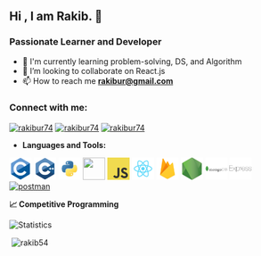 ## Hi , I am Rakib. 👋

### Passionate Learner and Developer



- 🌱 I'm currently learning problem-solving, DS, and Algorithm
- 👯 I’m looking to collaborate on React.js
- 📫 How to reach me **rakibur@gmail.com**

<h3 align="left">Connect with me:</h3>
<p align="left">
<a href="https://linkedin.com/in/rakibur74" target="blank"><img align="center" src="https://raw.githubusercontent.com/rahuldkjain/github-profile-readme-generator/master/src/images/icons/Social/linked-in-alt.svg" alt="rakibur74" height="30" width="40" /></a>
 <a href="https://fb.com/rakibur74" target="blank"><img align="center" src="https://raw.githubusercontent.com/rahuldkjain/github-profile-readme-generator/master/src/images/icons/Social/facebook.svg" alt="rakibur74" margin="10" height="30" width="40" /></a>
<a href="https://www.leetcode.com/rakibur74" target="blank"><img align="center" src="https://raw.githubusercontent.com/rahuldkjain/github-profile-readme-generator/master/src/images/icons/Social/leet-code.svg" alt="rakibur74" margin="10" height="30" width="40" /></a>
</p>

- **Languages and Tools:**  

<code><img width="40" height="40" src="https://raw.githubusercontent.com/devicons/devicon/master/icons/c/c-original.svg"></code>
<code><img width="40" height="40" src="https://raw.githubusercontent.com/github/explore/80688e429a7d4ef2fca1e82350fe8e3517d3494d/topics/cpp/cpp.png"></code>
<code><img width="40" height="40" src="https://raw.githubusercontent.com/github/explore/80688e429a7d4ef2fca1e82350fe8e3517d3494d/topics/python/python.png"></code>
<code><img width="40" height="40" src="https://upload.wikimedia.org/wikipedia/commons/thumb/8/8e/Nextjs-logo.svg/1200px-Nextjs-logo.svg.png"></code> 
<code><img width="40" height="40" src="https://raw.githubusercontent.com/github/explore/80688e429a7d4ef2fca1e82350fe8e3517d3494d/topics/javascript/javascript.png"></code>
<code><img width="40" height="40" src="https://raw.githubusercontent.com/github/explore/80688e429a7d4ef2fca1e82350fe8e3517d3494d/topics/react/react.png"></code>
<code><img width="40" height="40" src="https://raw.githubusercontent.com/github/explore/80688e429a7d4ef2fca1e82350fe8e3517d3494d/topics/firebase/firebase.png"></code>
<code><img width="40" height="40" src="https://raw.githubusercontent.com/github/explore/80688e429a7d4ef2fca1e82350fe8e3517d3494d/topics/nodejs/nodejs.png"></code> 
<code><img width="40" height="40" src="https://raw.githubusercontent.com/github/explore/80688e429a7d4ef2fca1e82350fe8e3517d3494d/topics/mongodb/mongodb.png"></code> 
<code><img width="40" height="40" src="https://raw.githubusercontent.com/github/explore/80688e429a7d4ef2fca1e82350fe8e3517d3494d/topics/express/express.png"></code>
</a> <a href="https://postman.com" target="_blank"> <img src="https://www.vectorlogo.zone/logos/getpostman/getpostman-icon.svg" alt="postman" width="40" height="30"/> </a>


<b>&#128200; Competitive Programming</b>
<br />
<p float="left">
    <img height="200px" src="https://leetcard.jacoblin.cool/rakibur74?theme=dark&font=Poppins&radius=15" alt="Statistics"/>
</p>
<p>&nbsp;<img align="center" src="https://github-readme-stats.vercel.app/api?username=rakib54&show_icons=true&locale=en" alt="rakib54" /></p>
<br/>
